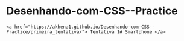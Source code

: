 # Desenhando-com-CSS--Practice

	<a href="https://akhena1.github.io/Desenhando-com-CSS--Practice/primeira_tentativa/"> Tentativa 1# Smartphone </a>